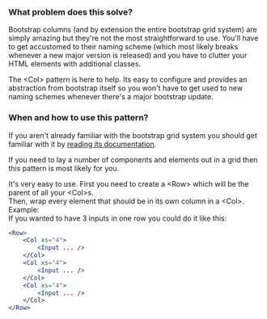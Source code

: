 ### What problem does this solve?

Bootstrap columns (and by extension the entire bootstrap grid system) are simply amazing
but they're not the most straightforward to use. You'll have to get accustomed to their
naming scheme (which most likely breaks whenever a new major version is released)
and you have to clutter your HTML elements with additional classes.

The \<Col\> pattern is here to help. Its easy to configure and provides an abstraction
from bootstrap itself so you won't have to get used to new naming schemes whenever there's
a major bootstrap update.

### When and how to use this pattern?

If you aren't already familiar with the bootstrap grid system you should get familiar with it
by [reading its documentation](http://getbootstrap.com/docs/4.0/layout/grid/).

If you need to lay a number of components and elements out in a grid then this pattern is most likely for you.

It's very easy to use. First you need to create a \<Row\> which will be the parent of all your \<Col\>s.  
Then, wrap every element that should be in its own column in a \<Col\>.  
Example:  
If you wanted to have 3 inputs in one row you could do it like this:

```jsx
<Row>
    <Col xs="4">
        <Input ... />
    </Col>
    <Col xs="4">
        <Input ... />
    </Col>
    <Col xs="4">
        <Input ... />
    </Col>
</Row>
```

